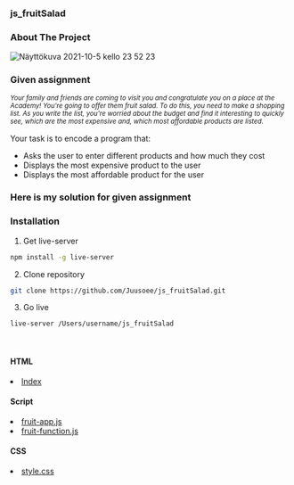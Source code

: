 ### js_fruitSalad

### About The Project
  
 
![Näyttökuva 2021-10-5 kello 23 52 23](https://user-images.githubusercontent.com/74466178/136101045-4fd0b532-e7aa-40a1-b627-d3d73e98b20e.png)

  <h3>Given assignment</h3
    
  <i><sup>Your family and friends are coming to visit you and congratulate you on a place at the Academy! You're going to offer them fruit salad. To do this, you need to make a shopping list. As you write the list, you're worried about the budget and find it interesting to quickly see, which are the most expensive and, which most affordable products are listed. </sup></i>
  
  <p>Your task is to encode a program that:</p>
  <ul>
   <li>Asks the user to enter different products and how much they cost</li>
    <li>Displays the most expensive product to the user</li>
    <li>Displays the most affordable product for the user</li>
  </ul>
  
  
  ### Here is my solution for given assignment

  ### Installation
  
  1. Get live-server
  
  ```sh
  npm install -g live-server
  ```
  2. Clone repository
  ```sh
  git clone https://github.com/Juusoee/js_fruitSalad.git
  ```
  3. Go live 
  ```sh 
  live-server /Users/username/js_fruitSalad
  ```
  <br>
  
  
  <h4>HTML</h4>
<li> <a href="https://github.com/Juusoee/js_fruitSalad/blob/master/index.html">Index</a></li>

  
  <h4>Script</h4>
<li> <a href="https://github.com/Juusoee/js_fruitSalad/blob/master/script/fruit-app.js">fruit-app.js</a></li>
<li> <a href="https://github.com/Juusoee/js_fruitSalad/blob/master/script/fruit-functions.js">fruit-function.js</a></li>
 
  
  <h4>CSS</h4>
<li><a href="https://github.com/Juusoee/js_fruitSalad/blob/master/css/style.css">style.css</a></li>


 
 
